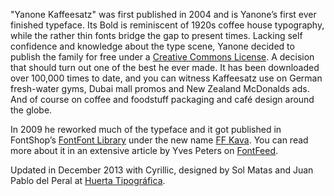 "Yanone Kaffeesatz" was first published in 2004 and is Yanone’s first ever finished typeface. Its Bold is reminiscent of 1920s coffee house typography, while the rather thin fonts bridge the gap to present times. Lacking self confidence and knowledge about the type scene, Yanone decided to publish the family for free under a [Creative Commons License](http://creativecommons.org/licenses/by/2.0/de/deed.en). A decision that should turn out one of the best he ever made. It has been downloaded over 100,000 times to date, and you can witness Kaffeesatz use on German fresh-water gyms, Dubai mall promos and New Zealand McDonalds ads. And of course on coffee and foodstuff packaging and café design around the globe.

In 2009 he reworked much of the typeface and it got published in FontShop’s [FontFont Library](http://www.fontfont.com/index.ep?aid=28) under the new name [FF Kava](http://www.yanone.de/typedesign/kava/). You can read more about it in an extensive article by Yves Peters on [FontFeed](http://fontfeed.com/archives/new-fontfonts-ff-kava-with-extra-flavour/).

Updated in December 2013 with Cyrillic, designed by Sol Matas and Juan Pablo del Peral at [Huerta Tipográfica](http://www.huertatipografica.com.ar/).
